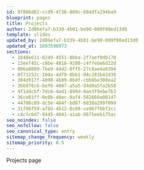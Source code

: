 ```yaml
---
id: 97806d82-ccd9-4f36-809c-604dfa294ba9
blueprint: pages
title: Projects
author: 2d06efa7-b339-4b01-be90-009f00ed13d0
template: slides
updated_by: 2d06efa7-b339-4b01-be90-009f00ed13d0
updated_at: 1693596973
sections:
  - 1848e611-8249-4551-8bba-2f7aef0db170
  - 13eef45c-c8be-4818-9280-c4ffebe6d22d
  - 806a8809-7be9-44d2-8ff5-27c8ae4a8394
  - 8f73252c-104a-4df9-8bb1-84c283b42d36
  - 304d917f-4898-4b89-8bdf-cbb8be308ea2
  - 3bb976c6-befb-4007-a5a5-94d0a5fa2b50
  - 4f1ddcbf-7dc6-4ad1-899d-8ae3f9ebe7b3
  - 36ce81ff-0e8b-48ec-8af4-582660a08147
  - 44706c89-dc5e-484f-bd87-6038a299f099
  - 31f06f59-af8d-4512-8c60-ce9677bbf2cc
  - c4c5c6d7-9445-4041-a1ab-0675eeb175ac
seo_noindex: false
seo_nofollow: false
seo_canonical_type: entry
sitemap_change_frequency: weekly
sitemap_priority: 0.5
---
```

Projects page
